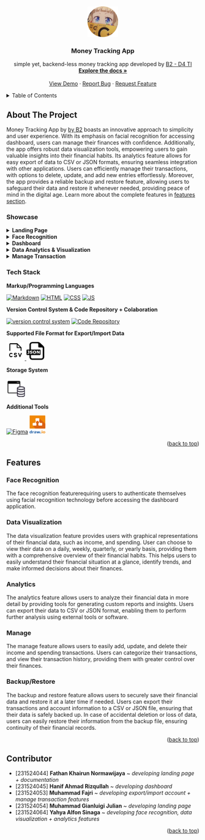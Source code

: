 <!-- PROJECT LOGO -->
<a name="readme-top"></a>
<br />
<div align="center">
  <a href="https://github.com/muhammadfajri-tif/b2-money-tracking">
    <img src="images/logo.png" alt="Logo" width="80" height="80">
  </a>

<h3 align="center">Money Tracking App</h3>

  <p align="center">
    simple yet, backend-less money tracking app developed by <a href="#contributor">B2 - D4 TI</a>
    <br />
    <a href="https://github.com/muhammadfajri-tif/b2-money-tracking#"><strong>Explore the docs »</strong></a>
    <br />
    <br />
    <a href="https://muhammadfajri-tif.github.io/b2-money-tracking">View Demo</a>
    ·
    <a href="https://github.com/muhammadfajri-tif/b2-money-tracking/issues">Report Bug</a>
    ·
    <a href="https://github.com/muhammadfajri-tif/b2-money-tracking/issues">Request Feature</a>
  </p>
</div>

<!-- TABLE OF CONTENTS -->
<details>
  <summary>Table of Contents</summary>
  <ol>
    <li>
        <a href="#about-the-project">About The Project</a>
        <ul>
            <li><a href="#showcase">Showcase</a></li>
            <li><a href="#tech-stack">Tech Stack</a></li>
        </ul>
    </li>
    <li>
        <a href="#features">Features</a>
        <ul>
            <li><a href="#face-recognition">Face Recognition</a></li>
            <li><a href="#data-visualization">Data Visualization</a></li>
            <li><a href="#analytics">Analytics</a></li>
            <li><a href="#manage">Manage</a></li>
            <li><a href="#backuprestore">Backup/Restore</a></li>
        </ul>
    </li>
    <li><a href="#contributor">Contributor</a></li>
  </ol>
</details>


<!-- ABOUT THE PROJECT -->
## About The Project

Money Tracking App by [by B2](#contributor) boasts an innovative approach to simplicity and user experience. With its emphasis on facial recognition for accessing dashboard, users can manage their finances with confidence. Additionally, the app offers robust data visualization tools, empowering users to gain valuable insights into their financial habits. Its analytics feature allows for easy export of data to CSV or JSON formats, ensuring seamless integration with other applications. Users can efficiently manage their transactions, with options to delete, update, and add new entries effortlessly. Moreover, the app provides a reliable backup and restore feature, allowing users to safeguard their data and restore it whenever needed, providing peace of mind in the digital age. Learn more about the complete features in [features section](#features).

### Showcase

<details>
  <summary><strong>Landing Page</strong></summary>
    <ul>
        <li>
            <img src="./docs/landing-page.png" alt="Landing Page Screenshot">
        </li>
    </ul>
</details>

<details>
  <summary><strong>Face Recognition</strong></summary>
    <ul>
        <li>
            <img src="./docs/face-recognition.png" alt="Face Recognition Page Screenshot">
        </li>
    </ul>
</details>

<details>
  <summary><strong>Dashboard</strong></summary>
    <ul>
        <li>
            <img src="./docs/dashboard.png" alt="Dashboard Screenshot">
        </li>
    </ul>
</details>

<details>
  <summary><strong>Data Analytics & Visualization</strong></summary>
    <ul>
        <li>
            <img src="./docs/data-visualization.png" alt="Data Analytics & Visualization Page Screenshot">
        </li>
    </ul>
</details>

<details>
  <summary><strong>Manage Transaction</strong></summary>
    <ul>
        <li>
            <img src="./docs/manage-transaction.png" alt="Manage Transaction Page Screenshot">
        </li>
    </ul>
</details>


<!-- Tech Stack -->
### Tech Stack

**Markup/Programming Languages**

[![Markdown](https://skillicons.dev/icons?i=markdown)](https://www.markdownguide.org/)
[![HTML](https://skillicons.dev/icons?i=html)](https://developer.mozilla.org/en-US/docs/Web/HTML)
[![CSS](https://skillicons.dev/icons?i=css)](https://developer.mozilla.org/en-US/docs/Web/CSS)
[![JS](https://skillicons.dev/icons?i=js)](https://developer.mozilla.org/en-US/docs/Web/JavaScript)

**Version Control System & Code Repository + Colaboration**

[![version control system](https://skillicons.dev/icons?i=git)](https://git-scm.com/)
[![Code Repository](https://skillicons.dev/icons?i=github)](https://github.com/)

**Supported File Format for Export/Import Data**


<a href="https://en.wikipedia.org/wiki/Comma-separated_values">
    <img src="./docs/csv-icon.png" alt="CSV Icon" width="48" height="48">
</a>
<a href="https://www.json.org/json-en.html">
    <img src="./docs/json-icon.png" alt="JSON Icon" width="48" height="48">
</a>

<!-- [![CSV]](./docs/csv-icon.png =48x48)(https://en.wikipedia.org/wiki/Comma-separated_values) -->
<!-- [![JSON](./docs/json-icon.png =48x48)(https://www.json.org/json-en.html) -->

**Storage System**

<a href="https://developer.mozilla.org/en-US/docs/Web/API/Window/localStorage">
    <img src="./docs/file-storage.png" alt="Browser Local Storage Icon" width="48" height="48">
</a>

<!-- ![Browser Local Storage](./docs/file-storage.png =48x48)(https://developer.mozilla.org/en-US/docs/Web/API/Window/localStorage) -->

**Additional Tools**

[![Figma](https://skillicons.dev/icons?i=figma)](https://www.figma.com/)
<a href="https://www.drawio.com/">
    <img src="./docs/drawio.png" alt="Drawio Icon" width="42" height="48">
</a>

<!-- [![Draw IO]](./docs/drawio.png =42x48)(https://www.drawio.com/) -->

<p align="right">(<a href="#readme-top">back to top</a>)</p>


 <!-- Features Section -->
## Features

### Face Recognition

The face recognition featurerequiring users to authenticate themselves using facial recognition technology before accessing the dashboard application. 

### Data Visualization

The data visualization feature provides users with graphical representations of their financial data, such as income, and spending. User can choose to view their data on a daily, weekly, quarterly, or yearly basis, providing them with a comprehensive overview of their financial habits. This helps users to easily understand their financial situation at a glance, identify trends, and make informed decisions about their finances.

### Analytics

The analytics feature allows users to analyze their financial data in more detail by providing tools for generating custom reports and insights. Users can export their data to CSV or JSON format, enabling them to perform further analysis using external tools or software.

### Manage

The manage feature allows users to easily add, update, and delete their income and spending transactions. Users can categorize their transactions, and view their transaction history, providing them with greater control over their finances.

### Backup/Restore

The backup and restore feature allows users to securely save their financial data and restore it at a later time if needed. Users can export their transactions and account information to a CSV or JSON file, ensuring that their data is safely backed up. In case of accidental deletion or loss of data, users can easily restore their information from the backup file, ensuring continuity of their financial records.

<p align="right">(<a href="#readme-top">back to top</a>)</p>


## Contributor

- [231524044] **Fathan Khairun Normawijaya** ~ *developing landing page + documentation*
- [231524045] **Hanif Ahmad Rizqullah** ~ *developing dashboard*
- [231524053] **Muhammad Fajri** ~ *developing export/import account + manage transaction features*
- [231524054] **Muhammad Gianluigi Julian** ~ *developing landing page*
- [231524064] **Yahya Alfon Sinaga** ~ *developing face recognition, data visualization + analytics features*

<p align="right">(<a href="#readme-top">back to top</a>)</p>
